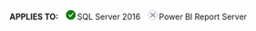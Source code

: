 **APPLIES TO:** ![Yes](media/yes-icon.png)SQL Server 2016 ![No](media/no-icon.png)Power BI Report Server